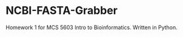 NCBI-FASTA-Grabber
==================

Homework 1 for MCS 5603 Intro to Bioinformatics. Written in Python.
